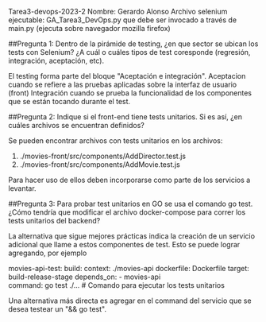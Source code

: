 Tarea3-devops-2023-2 
Nombre: Gerardo Alonso
Archivo selenium ejecutable: GA_Tarea3_DevOps.py que debe ser invocado a través de main.py (ejecuta sobre navegador mozilla firefox)


##Pregunta 1:
Dentro de la pirámide de testing, ¿en que sector se ubican los tests con Selenium? ¿A cuál o cuáles tipos de test coresponde (regresión, integración, aceptación, etc).

El testing forma parte del bloque "Aceptación e integración".
Aceptacion cuando se refiere a las pruebas aplicadas sobre la interfaz de usuario (front)
Integración cuando se prueba la funcionalidad de los componentes que se están tocando durante el test.


##Pregunta 2:
Indique si el front-end tiene tests unitarios. Si es así, ¿en cuáles archivos se encuentran definidos?

Se pueden encontrar archivos con tests unitarios en los archivos:
1) ./movies-front/src/components/AddDirector.test.js
2) ./movies-front/src/components/AddMovie.test.js

Para hacer uso de ellos deben incorporarse como parte de los servicios a levantar.

##Pregunta 3:
Para probar test unitarios en GO se usa el comando go test. ¿Cómo tendría que modificar el archivo docker-compose para correr los tests unitarios del backend?

La alternativa que sigue mejores prácticas indica la creación de un servicio adicional que llame a estos componentes de test.
Esto se puede lograr agregando, por ejemplo

movies-api-test:
   build:
      context: ./movies-api
      dockerfile: Dockerfile
      target: build-release-stage
    depends_on:
      - movies-api  
    command: go test ./... # Comando para ejecutar los tests unitarios
  
Una alternativa más directa es agregar en el command del servicio que se desea testear un "&& go test".